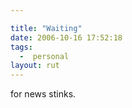 ```yaml
---

title: "Waiting"
date: 2006-10-16 17:52:18
tags:
  -  personal
layout: rut
---
```


for news stinks.  

